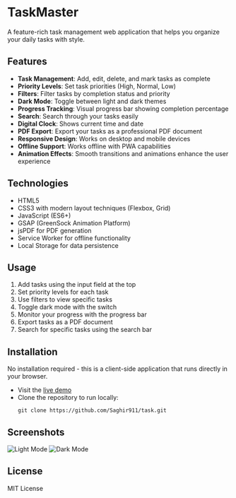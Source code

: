 # TaskMaster

A feature-rich task management web application that helps you organize your daily tasks with style.

## Features

- **Task Management**: Add, edit, delete, and mark tasks as complete
- **Priority Levels**: Set task priorities (High, Normal, Low)
- **Filters**: Filter tasks by completion status and priority
- **Dark Mode**: Toggle between light and dark themes
- **Progress Tracking**: Visual progress bar showing completion percentage
- **Search**: Search through your tasks easily
- **Digital Clock**: Shows current time and date
- **PDF Export**: Export your tasks as a professional PDF document
- **Responsive Design**: Works on desktop and mobile devices
- **Offline Support**: Works offline with PWA capabilities
- **Animation Effects**: Smooth transitions and animations enhance the user experience

## Technologies

- HTML5
- CSS3 with modern layout techniques (Flexbox, Grid)
- JavaScript (ES6+)
- GSAP (GreenSock Animation Platform)
- jsPDF for PDF generation
- Service Worker for offline functionality
- Local Storage for data persistence

## Usage

1. Add tasks using the input field at the top
2. Set priority levels for each task
3. Use filters to view specific tasks
4. Toggle dark mode with the switch
5. Monitor your progress with the progress bar
6. Export tasks as a PDF document
7. Search for specific tasks using the search bar

## Installation

No installation required - this is a client-side application that runs directly in your browser.

- Visit the [live demo](https://saghir911.github.io/task/)
- Clone the repository to run locally:
  ```
  git clone https://github.com/Saghir911/task.git
  ```

## Screenshots

![Light Mode](screenshots/light-mode.png)
![Dark Mode](screenshots/dark-mode.png)

## License

MIT License
